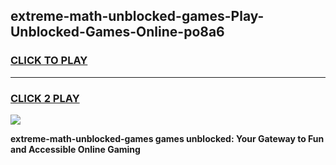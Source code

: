 
## extreme-math-unblocked-games-Play-Unblocked-Games-Online-po8a6
<h3>
<a href="https://premium76.site?title=extreme-math-unblocked-games&ref=25A">CLICK TO PLAY</a></h3>
<hr>

<h3>
<a href="https://premium76.site?title=extreme-math-unblocked-games&ref=25A">CLICK 2 PLAY</a>
  
</h3>

<a href="https://premium76.site?title=extreme-math-unblocked-games&ref=25A"><img src="https://clearcache.store/games.png"></a>


**extreme-math-unblocked-games games unblocked: Your Gateway to Fun and Accessible Online Gaming**
